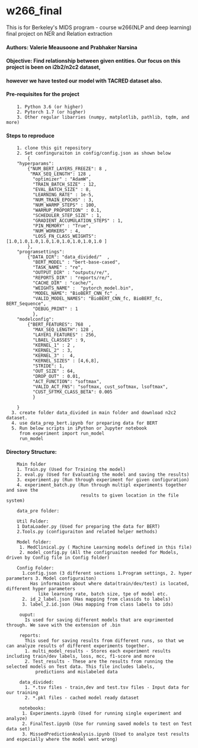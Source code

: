 # w266_final
This is for Berkeley's MIDS program - course w266(NLP and deep learning)  final project on NER and Relation extraction

#### Authors: Valerie Meausoone and Prabhaker Narsina

#### Objective: Find relationship between given entities. Our focus on this project is been on i2b2/n2c2 dataset, 
#### however we have tested our model with TACRED dataset also.
#### Pre-requisites for the project
        1. Python 3.6 (or higher)
        2. Pytorch 1.7 (or higher)
        3. Other regular libarries (numpy, matplotlib, pathlib, tqdm, and more)

#### Steps to reproduce
        1. clone this git repository
        2. Set confinguraiton in config/config.json as shown below
            {
        "hyperparams":
            {"NUM_BERT_LAYERS_FREEZE": 8 , 
             "MAX_SEQ_LENGTH": 128 ,
              "optimizer" : "AdamW",  
              "TRAIN_BATCH_SIZE" : 12, 
              "EVAL_BATCH_SIZE" : 8, 
              "LEARNING_RATE" : 1e-5, 
              "NUM_TRAIN_EPOCHS" : 3, 
              "NUM_WARMP_STEPS" : 100,
              "WARMUP_PROPORTION" : 0.1,
              "SCHEDULER_STEP_SIZE" : 1,
              "GRADIENT_ACCUMULATION_STEPS" : 1,
              "PIN_MEMORY" : "True",
              "NUM_WORKERS" : 4,
              "LOSS_FN_CLASS_WEIGHTS": [1.0,1.0,1.0,1.0,1.0,1.0,1.0,1.0,1.0 ]
            },
        "programsettings":
            {"DATA_DIR": "data_divided/"  ,
              "BERT_MODEL" : "bert-base-cased",  
              "TASK_NAME" : "re", 
              "OUTPUT_DIR" : "outputs/re/", 
              "REPORTS_DIR" : "reports/re/", 
              "CACHE_DIR" : "cache/", 
              "WEIGHTS_NAME" :  "pytorch_model.bin",
              "MODEL_NAME": "BioBERT_CNN_fc" , 
              "VALID_MODEL_NAMES": "BioBERT_CNN_fc, BioBERT_fc, BERT_Sequence",
              "DEBUG_PRINT" : 1
              },	
        "modelconfig":
            {"BERT_FEATURES": 768  ,
              "MAX_SEQ_LENGTH": 128 ,
              "LAYER1_FEATURES" : 256,  
              "LBAEL_CLASSES" : 9, 
              "KERNEL_1" : 2 , 
              "KERNEL_2" : 3, 
              "KERNEL_3" :  4,
              "KERNEL_SIZES" : [4,6,8],
              "STRIDE": 1,
              "OUT_SIZE" : 64,
              "DROP_OUT" : 0.01,
              "ACT_FUNCTION": "softmax", 
              "VALID_ACT_FNS": "softmax, cust_softmax, lsoftmax",
              "CUST_SFTMX_CLASS_BETA": 0.005
              }	

        }
      3. create folder data_divided in main folder and download n2c2 dataset.
      4. use data_prep_bert.ipynb for preparing data for BERT
      5. Run below scripts in iPython or Jupyter notebook
         from experiment import run_model
         run_model

         
#### Directory Structure: 
        Main folder 
        1. Train.py (Used for Training the model)
        2. eval.py (Used for Evaluating the model and saving the results)
        3. experiment.py (Run through experiment for given configuration)
        4. experiment_batch.py (Run through multipl experiments together and save the 
                                results to given location in the file system)

        data_pre folder:

        Util Folder:
        1 DataLoader.py (Used for preparing the data for BERT)
        2.Tools.py (configuraiton and related helper methods)

        Model folder:
         1. MedClinical.py ( Machine Learning models defined in this file)
         2. model_config.py (All the configruaiton needed for Models, driven by Config file in Config folder)

        Config Folder:
          1.config.json (3 different sections 1.Program settings, 2. hyper parameters 3. Model configuraiton)
             Has informaiton about where data(train/dev/test) is located, different hyper parameters 
                like learning rate, batch size, tpe of model etc.
          2. id_2_label.json (Has mapping from classids to labels)
          3. label_2.id.json (Has mapping from class labels to ids)

         ouput:
           Is used for saving different models that are exprimented through. We save with the extension of .bin

         reports:
           This used for saving results from different runs, so that we can analyze results of different experiments together.
           1. multi_model_results - Stores each experiment results including train/dev labels, loss, mcc, f1-score and more
           2. Test_results - These are the results from running the selected models on Test data. This file includes labels, 
               predictions and mislabeled data

         data_divided:
           1. *.tsv files - train,dev and test.tsv files - Input data for our training
           2. *.pkl files - cached model ready dataset

         notebooks:
          1. Experiments.ipynb (Used for running single experiment and analyze)
          2. FinalTest.ipynb (Use for running saved models to test on Test data set)
          3. MissedPredictionAnalysis.ipynb (Used to analyze test results and especially where the model went wrong)
